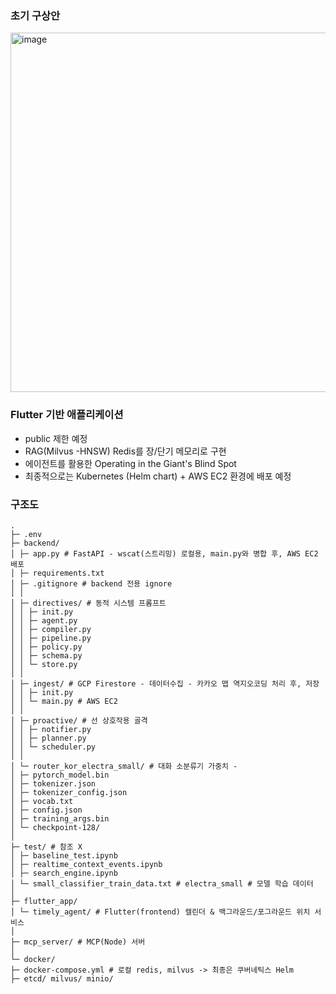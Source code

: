 ### 초기 구상안
<img width="1564" height="575" alt="image" src="https://github.com/user-attachments/assets/36e8bc6d-4715-4634-addb-2b096951beb0" />

###  Flutter 기반 애플리케이션 

* public 제한 예정 
* RAG(Milvus -HNSW) Redis를 장/단기 메모리로 구현 
* 에이전트를 활용한 Operating in the Giant's Blind Spot
* 최종적으로는 Kubernetes (Helm chart) + AWS EC2 환경에 배포 예정

### 구조도
```
.
├─ .env
├─ backend/
│ ├─ app.py # FastAPI - wscat(스트리밍) 로컬용, main.py와 병합 후, AWS EC2 배포
│ ├─ requirements.txt
│ ├─ .gitignore # backend 전용 ignore
│ │
│ ├─ directives/ # 동적 시스템 프롬프트
│ │ ├─ init.py
│ │ ├─ agent.py
│ │ ├─ compiler.py
│ │ ├─ pipeline.py
│ │ ├─ policy.py
│ │ ├─ schema.py
│ │ └─ store.py
│ │
│ ├─ ingest/ # GCP Firestore - 데이터수집 - 카카오 맵 역지오코딩 처리 후, 저장
│ │ ├─ init.py
│ │ └─ main.py # AWS EC2
│ │
│ ├─ proactive/ # 선 상호작용 골격
│ │ ├─ notifier.py
│ │ ├─ planner.py
│ │ └─ scheduler.py
│ │
│ └─ router_kor_electra_small/ # 대화 소분류기 가중치 -
│ ├─ pytorch_model.bin
│ ├─ tokenizer.json
│ ├─ tokenizer_config.json
│ ├─ vocab.txt
│ ├─ config.json
│ ├─ training_args.bin
│ └─ checkpoint-128/
│
├─ test/ # 참조 X
│ ├─ baseline_test.ipynb
│ ├─ realtime_context_events.ipynb
│ ├─ search_engine.ipynb
│ └─ small_classifier_train_data.txt # electra_small # 모델 학습 데이터
│
├─ flutter_app/
│ └─ timely_agent/ # Flutter(frontend) 캘린더 & 백그라운드/포그라운드 위치 서비스
│
├─ mcp_server/ # MCP(Node) 서버
│
└─ docker/
├─ docker-compose.yml # 로컬 redis, milvus -> 최종은 쿠버네틱스 Helm
├─ etcd/ milvus/ minio/
```
